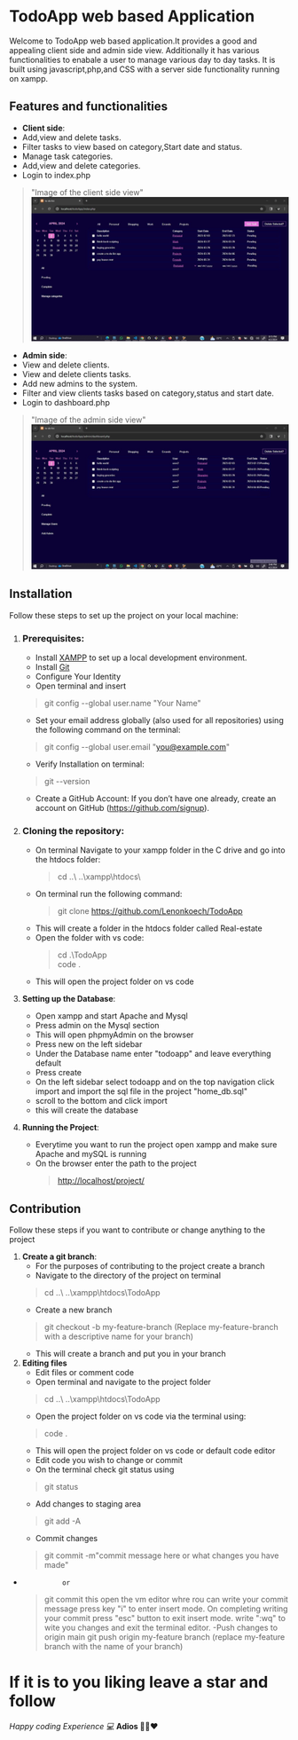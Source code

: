 # TodoApp web based Application
Welcome to TodoApp web based application.It provides a good and appealing client side and admin side view.
Additionally it has various functionalities to enabale a user to manage various day to day tasks.
It is built using javascript,php,and CSS with a server side functionality running on xampp.

## Features and functionalities

- **Client side**:
- Add,view and delete tasks.
- Filter tasks to view based on category,Start date and status.
- Manage task categories.
- Add,view and delete categories.
- Login to index.php
 > "Image of the client side view" <img src="/Screenshots/client-side-view.jpg">

- **Admin side**:
- View and delete clients.
- View and delete clients tasks.
- Add new admins to the system.
- Filter and view clients tasks based on category,status and start date.
- Login to dashboard.php
> "Image of the admin side view"<img src="/Screenshots/admin-side-view.jpg">

## Installation

Follow these steps to set up the project on your local machine:

1. ### Prerequisites:

   - Install [XAMPP](https://www.apachefriends.org/index.html) to set up a local development environment.
   - Install [Git](https://git-scm.com/downloads)
   - Configure Your Identity
   - Open terminal and insert
    > git config --global user.name "Your Name"
   - Set your email address globally (also used for all repositories) using the following command on the terminal:
    > git config --global user.email "<you@example.com>"
   - Verify Installation on terminal:
    > git --version
   - Create a GitHub Account:
        If you don’t have one already, create an account on GitHub (<https://github.com/signup>).
2. ### Cloning the repository:

    - On terminal Navigate to your xampp folder in the C drive and go into the htdocs folder:
        >  cd ..\ ..\xampp\htdocs\
    - On terminal run the following command:
        > git clone <https://github.com/Lenonkoech/TodoApp>
    - This will create a folder in the htdocs folder called Real-estate
    - Open the folder with vs code:
        > cd .\TodoApp\
        > code .
    - This will open the project folder on vs code
3. **Setting up the Database**:

    - Open xampp and start Apache and Mysql
    - Press admin on the Mysql section
    - This will open phpmyAdmin on the browser
    - Press new on the left sidebar
    - Under the Database name enter "todoapp" and leave everything default
    - Press create
    - On the left sidebar select todoapp and on the top navigation click import and import the sql file in the project "home_db.sql"
    - scroll to the bottom and click import
    - this will create the database
4. **Running the Project**:
    - Everytime you want to run the project open xampp and make sure Apache and mySQL is running
    - On the browser enter the path to the project
        > <http://localhost/project/>

## Contribution

Follow these steps if you want to contribute or change anything to the project

1. **Create a git branch**:
    - For the purposes of contributing to the project create a branch
    - Navigate to the directory of the project on terminal
    > cd ..\ ..\xampp\htdocs\TodoApp
    - Create a new branch
    > git checkout -b my-feature-branch (Replace my-feature-branch with a descriptive name for your branch)
    - This will create a branch and put you in your branch
2. **Editing files**
    - Edit files or comment code 
    - Open terminal and navigate to the project folder
    > cd ..\ ..\xampp\htdocs\TodoApp
    - Open the project folder on vs code via the terminal using:
    > code .
    - This will open the project folder on vs code or default code editor
    - Edit code you wish to change or commit
    - On the terminal check git status using
    > git status
    - Add changes to staging area
    > git add -A
    - Commit changes
    > git commit -m"commit message here or what changes you have made"
 -               or
    >git commit
    > this open the vm editor whre rou can write your commit message
    > press key "i" to enter insert mode.
    > On completing writing your commit press "esc" button to exit insert mode.
    > write ":wq" to wite you changes and exit the terminal editor.
    -Push changes to origin main
    > git push origin my-feature branch (replace my-feature branch with the name of your branch)


# If it is to you liking leave a star and follow
_Happy coding Experience 💻_
 __Adios 🖐🏻❤__ 
